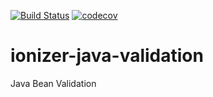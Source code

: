 [![Build Status](https://travis-ci.org/io-nizer/ionizer-java-utils.svg?branch=master)](https://travis-ci.org/io-nizer/ionizer-java-utils)
[![codecov](https://codecov.io/gh/io-nizer/ionizer-java-utils/branch/master/graph/badge.svg)](https://codecov.io/gh/io-nizer/ionizer-java-utils)

# ionizer-java-validation
Java Bean Validation
